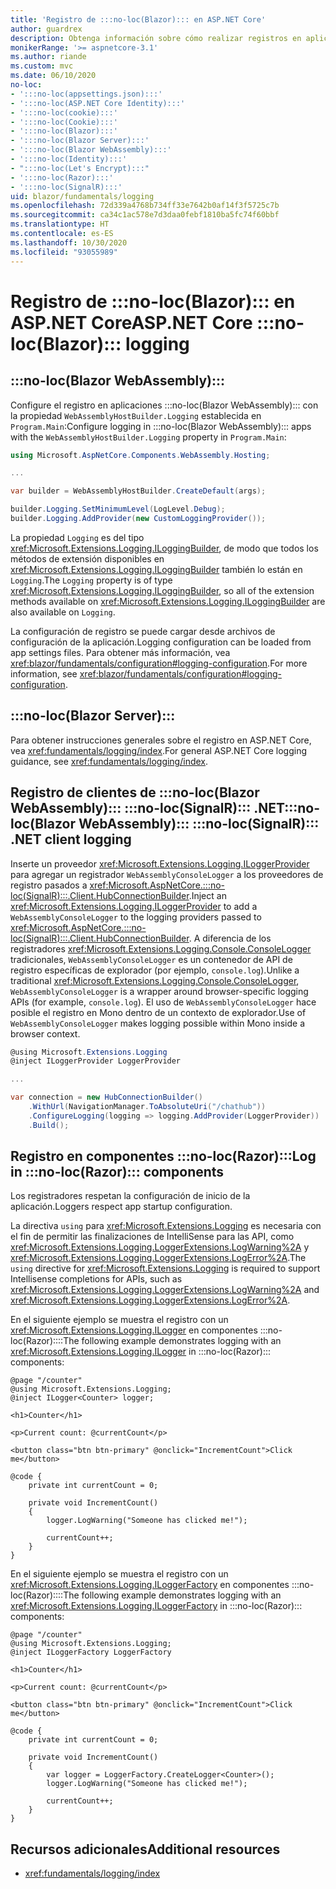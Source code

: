 ```yaml
---
title: 'Registro de :::no-loc(Blazor)::: en ASP.NET Core'
author: guardrex
description: Obtenga información sobre cómo realizar registros en aplicaciones :::no-loc(Blazor):::, incluido cómo configurar el nivel de registro y cómo escribir mensajes de registro desde componentes :::no-loc(Razor):::.
monikerRange: '>= aspnetcore-3.1'
ms.author: riande
ms.custom: mvc
ms.date: 06/10/2020
no-loc:
- ':::no-loc(appsettings.json):::'
- ':::no-loc(ASP.NET Core Identity):::'
- ':::no-loc(cookie):::'
- ':::no-loc(Cookie):::'
- ':::no-loc(Blazor):::'
- ':::no-loc(Blazor Server):::'
- ':::no-loc(Blazor WebAssembly):::'
- ':::no-loc(Identity):::'
- ":::no-loc(Let's Encrypt):::"
- ':::no-loc(Razor):::'
- ':::no-loc(SignalR):::'
uid: blazor/fundamentals/logging
ms.openlocfilehash: 72d339a4768b734ff33e7642b0af14f3f5725c7b
ms.sourcegitcommit: ca34c1ac578e7d3daa0febf1810ba5fc74f60bbf
ms.translationtype: HT
ms.contentlocale: es-ES
ms.lasthandoff: 10/30/2020
ms.locfileid: "93055989"
---
```

# <a name="aspnet-core-no-locblazor-logging"></a><span data-ttu-id="6fabc-103">Registro de :::no-loc(Blazor)::: en ASP.NET Core</span><span class="sxs-lookup"><span data-stu-id="6fabc-103">ASP.NET Core :::no-loc(Blazor)::: logging</span></span>

## :::no-loc(Blazor WebAssembly):::

<span data-ttu-id="6fabc-104">Configure el registro en aplicaciones :::no-loc(Blazor WebAssembly)::: con la propiedad `WebAssemblyHostBuilder.Logging` establecida en `Program.Main`:</span><span class="sxs-lookup"><span data-stu-id="6fabc-104">Configure logging in :::no-loc(Blazor WebAssembly)::: apps with the `WebAssemblyHostBuilder.Logging` property in `Program.Main`:</span></span>

```csharp
using Microsoft.AspNetCore.Components.WebAssembly.Hosting;

...

var builder = WebAssemblyHostBuilder.CreateDefault(args);

builder.Logging.SetMinimumLevel(LogLevel.Debug);
builder.Logging.AddProvider(new CustomLoggingProvider());
```

<span data-ttu-id="6fabc-105">La propiedad `Logging` es del tipo <xref:Microsoft.Extensions.Logging.ILoggingBuilder>, de modo que todos los métodos de extensión disponibles en <xref:Microsoft.Extensions.Logging.ILoggingBuilder> también lo están en `Logging`.</span><span class="sxs-lookup"><span data-stu-id="6fabc-105">The `Logging` property is of type <xref:Microsoft.Extensions.Logging.ILoggingBuilder>, so all of the extension methods available on <xref:Microsoft.Extensions.Logging.ILoggingBuilder> are also available on `Logging`.</span></span>

<span data-ttu-id="6fabc-106">La configuración de registro se puede cargar desde archivos de configuración de la aplicación.</span><span class="sxs-lookup"><span data-stu-id="6fabc-106">Logging configuration can be loaded from app settings files.</span></span> <span data-ttu-id="6fabc-107">Para obtener más información, vea <xref:blazor/fundamentals/configuration#logging-configuration>.</span><span class="sxs-lookup"><span data-stu-id="6fabc-107">For more information, see <xref:blazor/fundamentals/configuration#logging-configuration>.</span></span>

## :::no-loc(Blazor Server):::

<span data-ttu-id="6fabc-108">Para obtener instrucciones generales sobre el registro en ASP.NET Core, vea <xref:fundamentals/logging/index>.</span><span class="sxs-lookup"><span data-stu-id="6fabc-108">For general ASP.NET Core logging guidance, see <xref:fundamentals/logging/index>.</span></span>

## <a name="no-locblazor-webassembly-no-locsignalr-net-client-logging"></a><span data-ttu-id="6fabc-109">Registro de clientes de :::no-loc(Blazor WebAssembly)::: :::no-loc(SignalR)::: .NET</span><span class="sxs-lookup"><span data-stu-id="6fabc-109">:::no-loc(Blazor WebAssembly)::: :::no-loc(SignalR)::: .NET client logging</span></span>

<span data-ttu-id="6fabc-110">Inserte un proveedor <xref:Microsoft.Extensions.Logging.ILoggerProvider> para agregar un registrador `WebAssemblyConsoleLogger` a los proveedores de registro pasados a <xref:Microsoft.AspNetCore.:::no-loc(SignalR):::.Client.HubConnectionBuilder>.</span><span class="sxs-lookup"><span data-stu-id="6fabc-110">Inject an <xref:Microsoft.Extensions.Logging.ILoggerProvider> to add a `WebAssemblyConsoleLogger` to the logging providers passed to <xref:Microsoft.AspNetCore.:::no-loc(SignalR):::.Client.HubConnectionBuilder>.</span></span> <span data-ttu-id="6fabc-111">A diferencia de los registradores <xref:Microsoft.Extensions.Logging.Console.ConsoleLogger> tradicionales, `WebAssemblyConsoleLogger` es un contenedor de API de registro específicas de explorador (por ejemplo, `console.log`).</span><span class="sxs-lookup"><span data-stu-id="6fabc-111">Unlike a traditional <xref:Microsoft.Extensions.Logging.Console.ConsoleLogger>, `WebAssemblyConsoleLogger` is a wrapper around browser-specific logging APIs (for example, `console.log`).</span></span> <span data-ttu-id="6fabc-112">El uso de `WebAssemblyConsoleLogger` hace posible el registro en Mono dentro de un contexto de explorador.</span><span class="sxs-lookup"><span data-stu-id="6fabc-112">Use of `WebAssemblyConsoleLogger` makes logging possible within Mono inside a browser context.</span></span>

```csharp
@using Microsoft.Extensions.Logging
@inject ILoggerProvider LoggerProvider

...

var connection = new HubConnectionBuilder()
    .WithUrl(NavigationManager.ToAbsoluteUri("/chathub"))
    .ConfigureLogging(logging => logging.AddProvider(LoggerProvider))
    .Build();
```

## <a name="log-in-no-locrazor-components"></a><span data-ttu-id="6fabc-113">Registro en componentes :::no-loc(Razor):::</span><span class="sxs-lookup"><span data-stu-id="6fabc-113">Log in :::no-loc(Razor)::: components</span></span>

<span data-ttu-id="6fabc-114">Los registradores respetan la configuración de inicio de la aplicación.</span><span class="sxs-lookup"><span data-stu-id="6fabc-114">Loggers respect app startup configuration.</span></span>

<span data-ttu-id="6fabc-115">La directiva `using` para <xref:Microsoft.Extensions.Logging> es necesaria con el fin de permitir las finalizaciones de IntelliSense para las API, como <xref:Microsoft.Extensions.Logging.LoggerExtensions.LogWarning%2A> y <xref:Microsoft.Extensions.Logging.LoggerExtensions.LogError%2A>.</span><span class="sxs-lookup"><span data-stu-id="6fabc-115">The `using` directive for <xref:Microsoft.Extensions.Logging> is required to support Intellisense completions for APIs, such as <xref:Microsoft.Extensions.Logging.LoggerExtensions.LogWarning%2A> and <xref:Microsoft.Extensions.Logging.LoggerExtensions.LogError%2A>.</span></span>

<span data-ttu-id="6fabc-116">En el siguiente ejemplo se muestra el registro con un <xref:Microsoft.Extensions.Logging.ILogger> en componentes :::no-loc(Razor)::::</span><span class="sxs-lookup"><span data-stu-id="6fabc-116">The following example demonstrates logging with an <xref:Microsoft.Extensions.Logging.ILogger> in :::no-loc(Razor)::: components:</span></span>

```razor
@page "/counter"
@using Microsoft.Extensions.Logging;
@inject ILogger<Counter> logger;

<h1>Counter</h1>

<p>Current count: @currentCount</p>

<button class="btn btn-primary" @onclick="IncrementCount">Click me</button>

@code {
    private int currentCount = 0;

    private void IncrementCount()
    {
        logger.LogWarning("Someone has clicked me!");

        currentCount++;
    }
}
```

<span data-ttu-id="6fabc-117">En el siguiente ejemplo se muestra el registro con un <xref:Microsoft.Extensions.Logging.ILoggerFactory> en componentes :::no-loc(Razor)::::</span><span class="sxs-lookup"><span data-stu-id="6fabc-117">The following example demonstrates logging with an <xref:Microsoft.Extensions.Logging.ILoggerFactory> in :::no-loc(Razor)::: components:</span></span>

```razor
@page "/counter"
@using Microsoft.Extensions.Logging;
@inject ILoggerFactory LoggerFactory

<h1>Counter</h1>

<p>Current count: @currentCount</p>

<button class="btn btn-primary" @onclick="IncrementCount">Click me</button>

@code {
    private int currentCount = 0;

    private void IncrementCount()
    {
        var logger = LoggerFactory.CreateLogger<Counter>();
        logger.LogWarning("Someone has clicked me!");

        currentCount++;
    }
}
```

## <a name="additional-resources"></a><span data-ttu-id="6fabc-118">Recursos adicionales</span><span class="sxs-lookup"><span data-stu-id="6fabc-118">Additional resources</span></span>

* <xref:fundamentals/logging/index>
